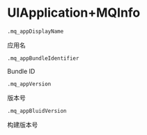 # UIApplication+MQInfo

```
.mq_appDisplayName
```

应用名

```
.mq_appBundleIdentifier
```

Bundle ID

```
.mq_appVersion
```

版本号

```
.mq_appBluidVersion
```

构建版本号